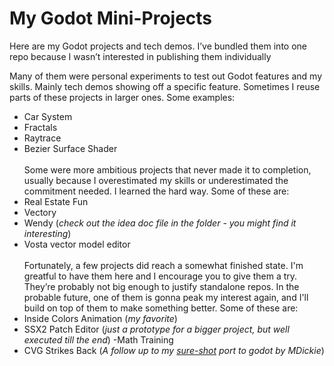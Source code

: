 # My Godot Mini-Projects

Here are my Godot projects and tech demos. I’ve bundled them into one repo because I wasn’t interested in publishing them individually

Many of them were personal experiments to test out Godot features and my skills. Mainly tech demos showing off a specific feature. Sometimes I reuse parts of these projects in larger ones. Some examples:
- Car System
- Fractals
- Raytrace
- Bezier Surface Shader
\
\
Some were more ambitious projects that never made it to completion, usually because I overestimated my skills or underestimated the commitment needed. I learned the hard way. Some of these are:
- Real Estate Fun
- Vectory
- Wendy (*check out the idea doc file in the folder - you might find it interesting*)
- Vosta vector model editor
\
\
Fortunately, a few projects did reach a somewhat finished state. I'm greatful to have them here and I encourage you to give them a try. They’re probably not big enough to justify standalone repos. In the probable future, one of them is gonna peak my interest again, and I'll build on top of them to make something better. Some of these are:
- Inside Colors Animation (*my favorite*)
- SSX2 Patch Editor (*just a prototype for a bigger project, but well executed till the end*)
-Math Training
- CVG Strikes Back (*A follow up to my [sure-shot](https://github.com/Erickson400/sure-shot-gd) port to godot by MDickie*)


